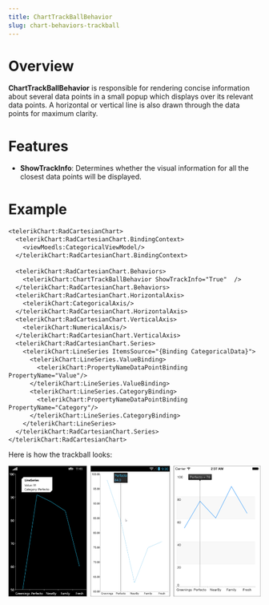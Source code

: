 ```yaml
---
title: ChartTrackBallBehavior
slug: chart-behaviors-trackball
---
```

# Overview #
**ChartTrackBallBehavior** is responsible for rendering concise information about several data points in a small popup which displays over its relevant data points. A horizontal or vertical line is also drawn through the data points for maximum clarity.

# Features #

- **ShowTrackInfo**:  Determines whether the visual information for all the closest data points will be displayed.

# Example #

    <telerikChart:RadCartesianChart>
	  <telerikChart:RadCartesianChart.BindingContext>
	    <viewMoedls:CategoricalViewModel/>
	  </telerikChart:RadCartesianChart.BindingContext>
	
	  <telerikChart:RadCartesianChart.Behaviors>
	    <telerikChart:ChartTrackBallBehavior ShowTrackInfo="True"  />
	  </telerikChart:RadCartesianChart.Behaviors>
	  <telerikChart:RadCartesianChart.HorizontalAxis>
	    <telerikChart:CategoricalAxis/>
	  </telerikChart:RadCartesianChart.HorizontalAxis>
	  <telerikChart:RadCartesianChart.VerticalAxis>
	    <telerikChart:NumericalAxis/>
	  </telerikChart:RadCartesianChart.VerticalAxis>
	  <telerikChart:RadCartesianChart.Series>
	    <telerikChart:LineSeries ItemsSource="{Binding CategoricalData}">
	      <telerikChart:LineSeries.ValueBinding>
	        <telerikChart:PropertyNameDataPointBinding PropertyName="Value"/>
	      </telerikChart:LineSeries.ValueBinding>
	      <telerikChart:LineSeries.CategoryBinding>
	        <telerikChart:PropertyNameDataPointBinding PropertyName="Category"/>
	      </telerikChart:LineSeries.CategoryBinding>
	    </telerikChart:LineSeries>
	  </telerikChart:RadCartesianChart.Series>
    </telerikChart:RadCartesianChart>

Here is how the trackball looks:

![Tooltip Behavior](chart-behaviors-trackball-behavior.png)